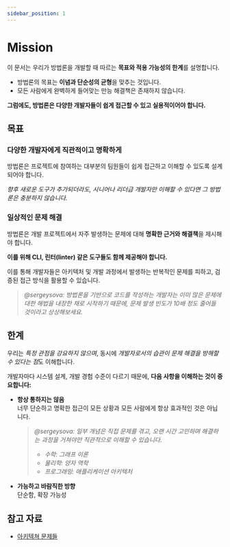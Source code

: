 ```yaml
---
sidebar_position: 1
---
```


# Mission

이 문서는 우리가 방법론을 개발할 때 따르는 **목표와 적용 가능성의 한계**를 설명합니다.

- 방법론의 목표는 **이념과 단순성의 균형**을 맞추는 것입니다.
- 모든 사람에게 완벽하게 들어맞는 만능 해결책은 존재하지 않습니다.

**그럼에도, 방법론은 다양한 개발자들이 쉽게 접근할 수 있고 실용적이어야 합니다.**

## 목표

### 다양한 개발자에게 직관적이고 명확하게

방법론은 프로젝트에 참여하는 대부분의 팀원들이 쉽게 접근하고 이해할 수 있도록 설계되어야 합니다.  

*향후 새로운 도구가 추가되더라도, 시니어나 리더급 개발자만 이해할 수 있다면 그 방법론은 충분하지 않습니다.*

### 일상적인 문제 해결

방법론은 개발 프로젝트에서 자주 발생하는 문제에 대해 **명확한 근거와 해결책**을 제시해야 합니다.  

**이를 위해 CLI, 린터(linter) 같은 도구들도 함께 제공해야 합니다.**

이를 통해 개발자들은 아키텍처 및 개발 과정에서 발생하는 반복적인 문제를 피하고, 검증된 접근 방식을 활용할 수 있습니다.

> *@sergeysova: 방법론을 기반으로 코드를 작성하는 개발자는 이미 많은 문제에 대한 해법을 내장한 채로 시작하기 때문에, 문제 발생 빈도가 10배 정도 줄어들 것이라고 상상해보세요.*

## 한계

우리는 *특정 관점을 강요하지 않으며*, 동시에 *개발자로서의 습관이 문제 해결을 방해할 수 있다는 점*도 이해합니다.  

개발자마다 시스템 설계, 개발 경험 수준이 다르기 때문에, **다음 사항을 이해하는 것이 중요합니다:**

- **항상 통하지는 않음**  
  너무 단순하고 명확한 접근이 모든 상황과 모든 사람에게 항상 효과적인 것은 아닙니다.  
  > *@sergeysova: 일부 개념은 직접 문제를 겪고, 오랜 시간 고민하며 해결하는 과정을 거쳐야만 직관적으로 이해할 수 있습니다.*  
  >
  > - *수학: 그래프 이론*  
  > - *물리학: 양자 역학*  
  > - *프로그래밍: 애플리케이션 아키텍처*  

- **가능하고 바람직한 방향**  
  단순함, 확장 가능성

## 참고 자료

- [아키텍쳐 문제들][refs-architecture--problems]

[refs-architecture--problems]: /docs/about/understanding/architecture#problems
